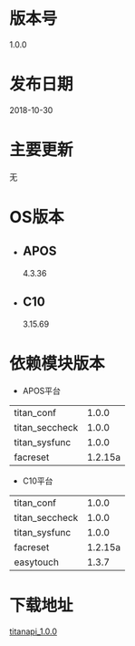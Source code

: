 # 版本号 #
1.0.0

# 发布日期 #

2018-10-30 

# 主要更新 #

无

# OS版本 #

* ## APOS ##

	4.3.36

* ## C10 ##
	3.15.69


# 依赖模块版本 #

* APOS平台

<table border="0" cellspacing="0"  cellpadding="0" width="60%">
<tr>
  <td width="100">titan_conf</td>
  <td>1.0.0</td>
</tr>
<tr>
  <td width="100">titan_seccheck</td>
  <td>1.0.0</td>
</tr>
<tr>
  <td width="100">titan_sysfunc</td>
  <td>1.0.0</td>
</tr>
<tr>
  <td width="100">facreset</td>
  <td>1.2.15a</td>
</tr>
</table>

* C10平台

<table border="0" cellspacing="0"  cellpadding="0"width="60%">
<tr>
  <td width="100">titan_conf</td>
  <td>1.0.0</td>
</tr>
<tr>
  <td width="100">titan_seccheck</td>
  <td>1.0.0</td>
</tr>
<tr>
  <td width="100">titan_sysfunc</td>
  <td>1.0.0</td>
</tr>
<tr>
  <td width="100">facreset</td>
  <td>1.2.15a</td>
</tr>
<tr>
  <td width="100">easytouch</td>
  <td>1.3.7</td>
</tr>
</table>


# 下载地址 #
[titanapi_1.0.0](https://raw.githubusercontent.com/gaoweineng/titan/master/titanapi_1.0.0.jar)






